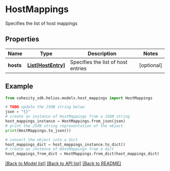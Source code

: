 # HostMappings

Specifies the list of host mappings

## Properties

Name | Type | Description | Notes
------------ | ------------- | ------------- | -------------
**hosts** | [**List[HostEntry]**](HostEntry.md) | Specifies the list of host entries | [optional] 

## Example

```python
from cohesity_sdk.helios.models.host_mappings import HostMappings

# TODO update the JSON string below
json = "{}"
# create an instance of HostMappings from a JSON string
host_mappings_instance = HostMappings.from_json(json)
# print the JSON string representation of the object
print(HostMappings.to_json())

# convert the object into a dict
host_mappings_dict = host_mappings_instance.to_dict()
# create an instance of HostMappings from a dict
host_mappings_from_dict = HostMappings.from_dict(host_mappings_dict)
```
[[Back to Model list]](../README.md#documentation-for-models) [[Back to API list]](../README.md#documentation-for-api-endpoints) [[Back to README]](../README.md)


